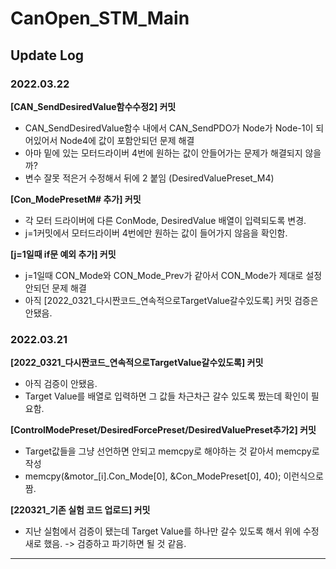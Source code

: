 # CanOpen_STM_Main

## **Update Log**
### **2022.03.22**

**[CAN_SendDesiredValue함수수정2] 커밋**

- CAN_SendDesiredValue함수 내에서 CAN_SendPDO가 Node가 Node-1이 되어있어서 Node4에 값이 포함안되던 문제 해결
- 아마 밑에 있는 모터드라이버 4번에 원하는 값이 안들어가는 문제가 해결되지 않을까?
- 변수 잘못 적은거 수정해서 뒤에 2 붙임 (DesiredValuePreset_M4)

**[Con_ModePresetM# 추가] 커밋**

- 각 모터 드라이버에 다른 ConMode, DesiredValue 배열이 입력되도록 변경.
- j=1커밋에서 모터드라이버 4번에만 원하는 값이 들어가지 않음을 확인함.

**[j=1일때 if문 예외 추가] 커밋**

- j=1일때 CON_Mode와 CON_Mode_Prev가 같아서 CON_Mode가 제대로 설정 안되던 문제 해결
- 아직 [2022_0321_다시짠코드_연속적으로TargetValue갈수있도록] 커밋 검증은 안됐음. 

### **2022.03.21**

**[2022_0321_다시짠코드_연속적으로TargetValue갈수있도록] 커밋**

- 아직 검증이 안됐음.
- Target Value를 배열로 입력하면 그 값들 차근차근 갈수 있도록 짰는데 확인이 필요함.

**[ControlModePreset/DesiredForcePreset/DesiredValuePreset추가2] 커밋**

- Target값들을 그냥 선언하면 안되고 memcpy로 해야하는 것 같아서 memcpy로 작성
- memcpy(&motor_[i].Con_Mode[0], &Con_ModePreset[0], 40); 이런식으로 짬.

**[220321_기존 실험 코드 업로드] 커밋**

- 지난 실험에서 검증이 됐는데 Target Value를 하나만 갈수 있도록 해서 위에 수정 새로 했음. -> 검증하고 파기하면 될 것 같음.


-----------

